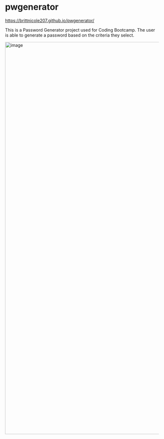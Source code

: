 # pwgenerator
https://brittnicole207.github.io/pwgenerator/

This is a Password Generator project used for Coding Bootcamp. The user is able to generate a password based on the criteria they select. 

<img width="1288" alt="image" src="https://user-images.githubusercontent.com/112985903/191807127-c975e098-8a1b-401e-bff9-c98359151168.png">
